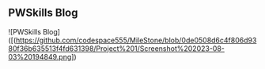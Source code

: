 ## PWSkills Blog
![PWSkills Blog]([(https://github.com/codespace555/MileStone/blob/0de0508d6c4f806d9380f36b635513f4fd631398/Project%201/Screenshot%202023-08-03%20194849.png])

